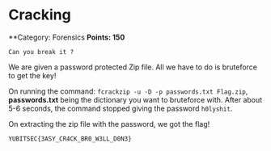 Cracking
======
**Category: Forensics
**Points: 150**

`Can you break it ?`

We are given a password protected Zip file. All we have to do is bruteforce to get the key!

On running the command: `fcrackzip -u -D -p passwords.txt Flag.zip`, **passwords.txt** being the dictionary you want to bruteforce with. After about 5-6 seconds, the command stopped giving the password `h0lyshit`.

On extracting the zip file with the password, we got the flag!

`YUBITSEC{3ASY_CR4CK_BR0_W3LL_D0N3}`
	

